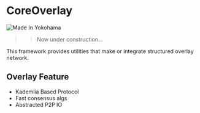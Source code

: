 # CoreOverlay

![Made In Yokohama](https://made-in-yokohama.herokuapp.com/)

>> Now under construction...

This framework provides utilities that make or integrate structured overlay network.


## Overlay Feature

- Kademlia Based Protocol
- Fast consensus algs
- Abstracted P2P IO

